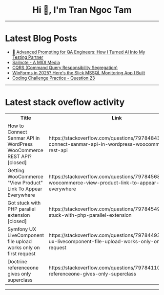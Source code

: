 <h1 align="center">Hi 👋, I'm Tran Ngoc Tam</h1>

---

# Latest Blog Posts 
<!-- BLOG-POST-LIST:START -->
- [🧩 Advanced Prompting for QA Engineers: How I Turned AI Into My Testing Partner](https://dev.to/dasha_tsion_31379cfb51dd7/advanced-prompting-for-qa-engineers-how-i-turned-ai-into-my-testing-partner-34h)
- [Sailnote - A MIDI Media](https://dev.to/splotdev/sailnote-a-midi-media-37p0)
- [CQRS &lpar;Command Query Responsibility Segregation&rpar;](https://dev.to/yuripeixinho/cqrs-command-query-responsibility-segregation-4idd)
- [WinForms in 2025? Here&#39;s the Slick MSSQL Monitoring App I Built](https://dev.to/abeamar/winforms-in-2025-heres-the-slick-mssql-monitoring-app-i-built-3epf)
- [Coding Challenge Practice - Question 23](https://dev.to/tomivan/coding-challenge-practice-question-23-2fn6)
<!-- BLOG-POST-LIST:END -->

---

# Latest stack oveflow activity
<table>
  <tr><th>Title</th><th>Link</th></tr>
  <!-- STACKOVERFLOW:START --><tr><td>How to Connect Sanmar API in WordPress WooCommerce REST API? [closed]</td><td>https://stackoverflow.com/questions/79784843/how-to-connect-sanmar-api-in-wordpress-woocommerce-rest-api</td></tr><tr><td>Getting WooCommerce &quot;View Product&quot; Link To Appear Everywhere</td><td>https://stackoverflow.com/questions/79784568/getting-woocommerce-view-product-link-to-appear-everywhere</td></tr><tr><td>Got stuck with PHP parallel extension [closed]</td><td>https://stackoverflow.com/questions/79784549/got-stuck-with-php-parallel-extension</td></tr><tr><td>Symfony UX LiveComponent file upload works only on first request</td><td>https://stackoverflow.com/questions/79784493/symfony-ux-livecomponent-file-upload-works-only-on-first-request</td></tr><tr><td>Doctrine referenceone gives only superclass</td><td>https://stackoverflow.com/questions/79784110/doctrine-referenceone-gives-only-superclass</td></tr><!-- STACKOVERFLOW:END -->
</table>

---


